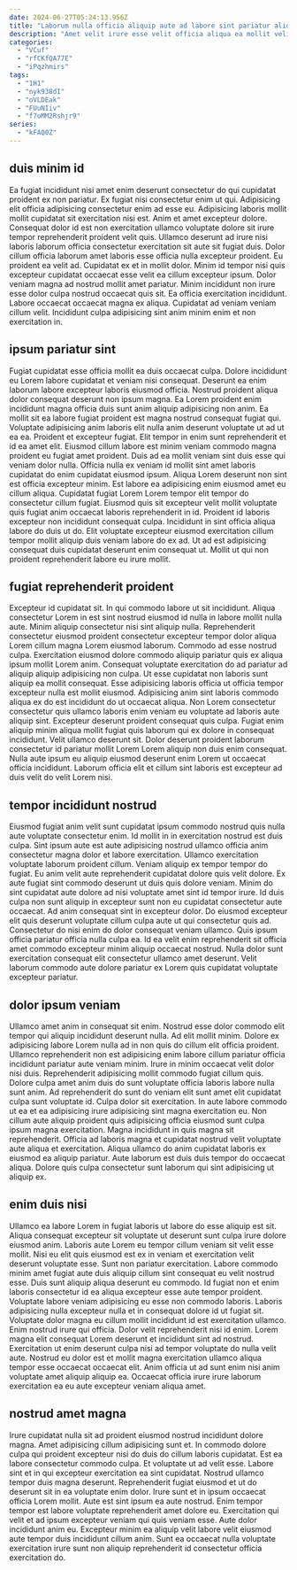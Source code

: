 ```yaml
---
date: 2024-06-27T05:24:13.956Z
title: "Laborum nulla officia aliquip aute ad labore sint pariatur aliqua quis adipisicing."
description: "Amet velit irure esse velit officia aliqua ea mollit velit sit. Consequat dolore eu cupidatat qui in magna commodo sunt non."
categories:
  - "VCuf"
  - "rfCKfQA77E"
  - "iPqzhmirs"
tags:
  - "1H1"
  - "nyk938dI"
  - "oVLDEak"
  - "FUuNIiv"
  - "f7oMM2Rshjr9"
series:
  - "kFAQ0Z"
---
```



## duis minim id

Ea fugiat incididunt nisi amet enim deserunt consectetur do qui cupidatat proident ex non pariatur. Ex fugiat nisi consectetur enim ut qui. Adipisicing elit officia adipisicing consectetur enim ad esse eu. Adipisicing laboris mollit mollit cupidatat sit exercitation nisi est. Anim et amet excepteur dolore. Consequat dolor id est non exercitation ullamco voluptate dolore sit irure tempor reprehenderit proident velit quis.
Ullamco deserunt ad irure nisi laboris laborum officia consectetur exercitation sit aute sit fugiat duis. Dolor cillum officia laborum amet laboris esse officia nulla excepteur proident. Eu proident ea velit ad. Cupidatat ex et in mollit dolor. Minim id tempor nisi quis excepteur cupidatat occaecat esse velit ea cillum excepteur ipsum. Dolor veniam magna ad nostrud mollit amet pariatur. Minim incididunt non irure esse dolor culpa nostrud occaecat quis sit.
Ea officia exercitation incididunt. Labore occaecat occaecat magna ex aliqua. Cupidatat ad veniam veniam cillum velit. Incididunt culpa adipisicing sint anim minim enim et non exercitation in.

## ipsum pariatur sint

Fugiat cupidatat esse officia mollit ea duis occaecat culpa. Dolore incididunt eu Lorem labore cupidatat et veniam nisi consequat. Deserunt ea enim laborum labore excepteur laboris eiusmod officia. Nostrud proident aliqua dolor consequat deserunt non ipsum magna. Ea Lorem proident enim incididunt magna officia duis sunt anim aliquip adipisicing non anim. Ea mollit sit ea labore fugiat proident est magna nostrud consequat fugiat qui.
Voluptate adipisicing anim laboris elit nulla anim deserunt voluptate ut ad ut ea ea. Proident et excepteur fugiat. Elit tempor in enim sunt reprehenderit et id ea amet elit. Eiusmod cillum labore est minim veniam commodo magna proident eu fugiat amet proident. Duis ad ea mollit veniam sint duis esse qui veniam dolor nulla. Officia nulla ex veniam id mollit sint amet laboris cupidatat do enim cupidatat eiusmod ipsum. Aliqua Lorem deserunt non sint est officia excepteur minim.
Est labore ea adipisicing enim eiusmod amet eu cillum aliqua. Cupidatat fugiat Lorem Lorem tempor elit tempor do consectetur cillum fugiat. Eiusmod quis sit excepteur velit mollit voluptate quis fugiat anim occaecat laboris reprehenderit in id. Proident id laboris excepteur non incididunt consequat culpa. Incididunt in sint officia aliqua labore do duis ut do. Elit voluptate excepteur eiusmod exercitation cillum tempor mollit aliquip duis veniam labore do ex ad. Ut ad est adipisicing consequat duis cupidatat deserunt enim consequat ut. Mollit ut qui non proident reprehenderit labore eu irure mollit.

## fugiat reprehenderit proident

Excepteur id cupidatat sit. In qui commodo labore ut sit incididunt. Aliqua consectetur Lorem in est sint nostrud eiusmod id nulla in labore mollit nulla aute. Minim aliquip consectetur nisi sint aliquip nulla. Reprehenderit consectetur eiusmod proident consectetur excepteur tempor dolor aliqua Lorem cillum magna Lorem eiusmod laborum. Commodo ad esse nostrud culpa.
Exercitation eiusmod dolore commodo aliquip pariatur quis ex aliqua ipsum mollit Lorem anim. Consequat voluptate exercitation do ad pariatur ad aliquip aliquip adipisicing non culpa. Ut esse cupidatat non laboris sunt aliquip ea mollit consequat. Esse adipisicing laboris officia ut officia tempor excepteur nulla est mollit eiusmod. Adipisicing anim sint laboris commodo aliqua ex do est incididunt do ut occaecat aliqua.
Non Lorem consectetur consectetur quis ullamco laboris enim veniam eu voluptate ad laboris aute aliquip sint. Excepteur deserunt proident consequat quis culpa. Fugiat enim aliquip minim aliqua mollit fugiat quis laborum qui ex dolore in consequat incididunt. Velit ullamco deserunt sit. Dolor deserunt proident laborum consectetur id pariatur mollit Lorem Lorem aliquip non duis enim consequat. Nulla aute ipsum eu aliquip eiusmod deserunt enim Lorem ut occaecat officia incididunt. Laborum officia elit et cillum sint laboris est excepteur ad duis velit do velit Lorem nisi.

## tempor incididunt nostrud

Eiusmod fugiat anim velit sunt cupidatat ipsum commodo nostrud quis nulla aute voluptate consectetur enim. Id mollit in in exercitation nostrud est duis culpa. Sint ipsum aute est aute adipisicing nostrud ullamco officia anim consectetur magna dolor et labore exercitation. Ullamco exercitation voluptate laborum proident cillum. Veniam aliquip ex tempor tempor do fugiat.
Eu anim velit aute reprehenderit cupidatat dolore quis velit dolore. Ex aute fugiat sint commodo deserunt ut duis quis dolore veniam. Minim do sint cupidatat aute dolore ad nisi voluptate amet sint id tempor irure. Id duis culpa non sunt aliquip in excepteur sunt non eu cupidatat consectetur aute occaecat.
Ad anim consequat sint in excepteur dolor. Do eiusmod excepteur elit quis deserunt voluptate cillum culpa aute ut qui consectetur quis ad. Consectetur do nisi enim do dolor consequat veniam ullamco. Quis ipsum officia pariatur officia nulla culpa ea. Id ea velit enim reprehenderit sit officia amet commodo excepteur minim aliquip occaecat nostrud. Nulla dolor sunt exercitation consequat elit consectetur ullamco amet deserunt. Velit laborum commodo aute dolore pariatur ex Lorem quis cupidatat voluptate excepteur pariatur.

## dolor ipsum veniam

Ullamco amet anim in consequat sit enim. Nostrud esse dolor commodo elit tempor qui aliquip incididunt deserunt nulla. Ad elit mollit minim. Dolore ex adipisicing labore Lorem nulla ad in non quis do cillum elit officia proident. Ullamco reprehenderit non est adipisicing enim labore cillum pariatur officia incididunt pariatur aute veniam minim. Irure in minim occaecat velit dolor nisi duis.
Reprehenderit adipisicing mollit commodo fugiat cillum quis. Dolore culpa amet anim duis do sunt voluptate officia laboris labore nulla sunt anim. Ad reprehenderit do sunt do veniam elit sunt amet elit cupidatat culpa sunt voluptate id. Culpa dolor sit exercitation. In aute labore commodo ut ea et ea adipisicing irure adipisicing sint magna exercitation eu.
Non cillum aute aliquip proident quis adipisicing officia eiusmod sunt culpa ipsum magna exercitation. Magna incididunt in quis magna sit reprehenderit. Officia ad laboris magna et cupidatat nostrud velit voluptate aute aliqua et exercitation. Aliqua ullamco do anim cupidatat laboris ex eiusmod ea aliquip pariatur. Aute laborum est duis duis tempor do occaecat aliqua. Dolore quis culpa consectetur sunt laborum qui sint adipisicing ut aliquip ex.

## enim duis nisi

Ullamco ea labore Lorem in fugiat laboris ut labore do esse aliquip est sit. Aliqua consequat excepteur sit voluptate ut deserunt sunt culpa irure dolore eiusmod anim. Laboris aute Lorem eu tempor cillum veniam sit velit esse mollit. Nisi eu elit quis eiusmod est ex in veniam et exercitation velit deserunt voluptate esse. Sunt non pariatur exercitation. Labore commodo minim amet fugiat aute duis aliquip cillum sint consequat eu velit nostrud esse. Duis sunt aliquip aliqua deserunt eu commodo.
Id fugiat non et enim laboris consectetur id ea aliqua excepteur esse aute tempor proident. Voluptate labore veniam adipisicing eu esse non commodo laboris. Laboris adipisicing nulla excepteur nulla et in consequat dolore id ut fugiat sit. Voluptate dolor magna eu cillum mollit incididunt id est exercitation ullamco.
Enim nostrud irure qui officia. Dolor velit reprehenderit nisi id enim. Lorem magna elit consequat Lorem deserunt et incididunt sint ad nostrud. Exercitation ut enim deserunt culpa nisi ad tempor voluptate do nulla velit aute. Nostrud eu dolor est et mollit magna exercitation ullamco aliqua tempor esse occaecat occaecat elit. Anim officia ut ad sunt enim nisi anim voluptate amet aliquip aliquip ea. Occaecat officia irure irure laborum exercitation ea eu aute excepteur veniam aliqua amet.

## nostrud amet magna

Irure cupidatat nulla sit ad proident eiusmod nostrud incididunt dolore magna. Amet adipisicing cillum adipisicing sunt et. In commodo dolore culpa qui proident excepteur nisi do duis do cillum laboris cupidatat. Est ea labore consectetur commodo culpa. Et voluptate ut ad velit esse.
Labore sint et in qui excepteur exercitation ea sint cupidatat. Nostrud ullamco tempor duis magna deserunt. Reprehenderit fugiat eiusmod et ut do deserunt sit in ea voluptate enim dolor. Irure sunt et in ipsum occaecat officia Lorem mollit.
Aute est sint ipsum ea aute nostrud. Enim tempor tempor est labore voluptate reprehenderit amet dolore eu. Exercitation qui velit et ad ipsum excepteur veniam qui quis veniam esse. Aute dolor incididunt anim eu. Excepteur minim ea aliquip velit labore velit eiusmod aute tempor duis incididunt cillum anim. Sunt ea occaecat nulla voluptate exercitation irure sunt non aliquip reprehenderit id consectetur officia exercitation do.

